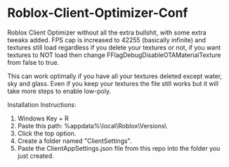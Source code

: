 # Roblox-Client-Optimizer-Conf
Roblox Client Optimizer without all the extra bullshit, with some extra tweaks added. FPS cap is increased to 42255 (basically infinite) and textures still load regardless if you delete your textures or not, if you want textures to NOT load then change FFlagDebugDisableOTAMaterialTexture from false to true.

This can work optimally if you have all your textures deleted except water, sky and glass. Even if you keep your textures the file still works but it will take more steps to enable low-poly.

Installation Instructions:
1. Windows Key + R
2. Paste this path: %appdata%\local\Roblox\Versions\
3. Click the top option.
4. Create a folder named "ClientSettings".
5. Paste the ClientAppSettings.json file from this repo into the folder you just created.
